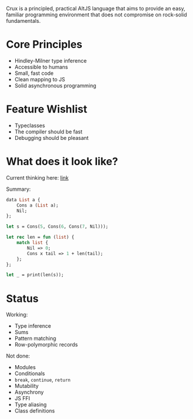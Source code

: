 
Crux is a principled, practical AltJS language that aims to provide an easy, familiar programming environment that
does not compromise on rock-solid fundamentals.

# Core Principles

* Hindley-Milner type inference
* Accessible to humans
* Small, fast code
* Clean mapping to JS
* Solid asynchronous programming

# Feature Wishlist

* Typeclasses
* The compiler should be fast
* Debugging should be pleasant

# What does it look like?

Current thinking here: [link](https://github.com/andyfriesen/Crux/wiki/Syntax-Strawman)

Summary:

```ocaml
data List a {
    Cons a (List a);
    Nil;
};

let s = Cons(5, Cons(6, Cons(7, Nil)));

let rec len = fun (list) {
    match list {
        Nil => 0;
        Cons x tail => 1 + len(tail);
    };
};

let _ = print(len(s));
```

# Status

Working:

* Type inference
* Sums
* Pattern matching
* Row-polymorphic records

Not done:

* Modules
* Conditionals
* `break`, `continue`, `return`
* Mutability
* Asynchrony
* JS FFI
* Type aliasing
* Class definitions
